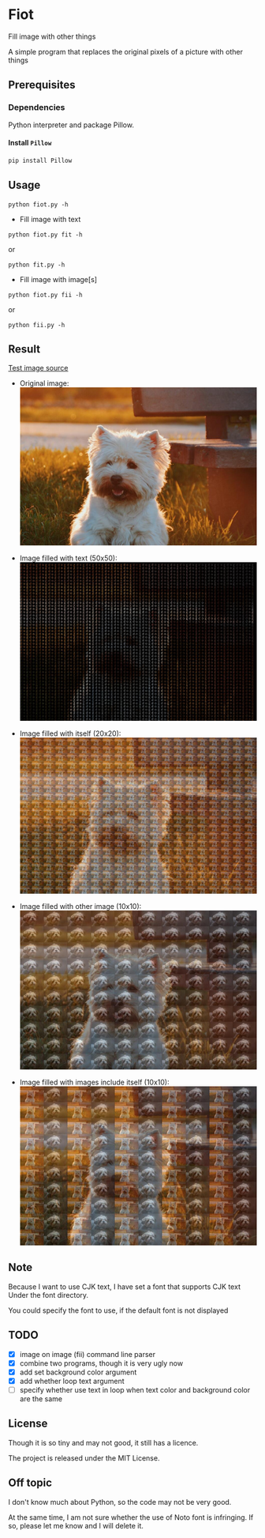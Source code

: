 # Fiot

Fill image with other things

A simple program that replaces the original pixels of a picture with other things

## Prerequisites

### Dependencies

Python interpreter and package Pillow.

#### Install `Pillow`

```bash
pip install Pillow
```

## Usage

~~~
python fiot.py -h
~~~

- Fill image with text
~~~
python fiot.py fit -h
~~~
or
~~~
python fit.py -h
~~~

- Fill image with image[s]
~~~
python fiot.py fii -h
~~~
or
~~~
python fii.py -h
~~~

## Result

[Test image source](https://unsplash.com/photos/sirEpWjfSmo)

- Original image:
![original image](./images/dog-test01.jpg)

- Image filled with text (50x50):
![textify image](./images/dog-filled-with-text.jpg)

- Image filled with itself (20x20):
![image filled with itself](./images/dog-image-on-image.jpg)

- Image filled with other image (10x10):
![image filled with other image](./images/dog-filled-with-other-image.jpg)

- Image filled with images include itself (10x10):
![image filled with images include itself](./images/dog-filled-with-images-include-itself.jpg)

## Note

Because I want to use CJK text,
I have set a font that supports CJK text Under the font directory.

You could specify the font to use, if the default font is not displayed

## TODO

- [x] image on image (fii) command line parser
- [x] combine two programs, though it is very ugly now
- [x] add set background color argument
- [x] add whether loop text argument
- [ ] specify whether use text in loop when text color and background color are the same

## License

Though it is so tiny and may not good, it still has a licence.

The project is released under the MIT License.

## Off topic

I don't know much about Python, so the code may not be very good.

At the same time, I am not sure whether the use of Noto font is infringing.
If so, please let me know and I will delete it.
